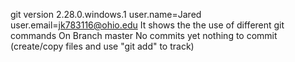 git version 2.28.0.windows.1
user.name=Jared user.email=jk783116@ohio.edu
It shows the the use of different git commands
On Branch master No commits yet nothing to commit (create/copy files and use "git add" to track)
